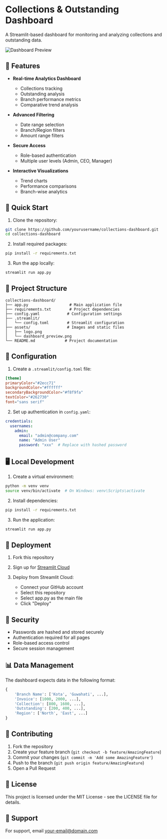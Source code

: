 # Collections & Outstanding Dashboard

A Streamlit-based dashboard for monitoring and analyzing collections and outstanding data.

![Dashboard Preview](assets/dashboard_preview.png)

## 🎯 Features

- **Real-time Analytics Dashboard**
  - Collections tracking
  - Outstanding analysis
  - Branch performance metrics
  - Comparative trend analysis

- **Advanced Filtering**
  - Date range selection
  - Branch/Region filters
  - Amount range filters

- **Secure Access**
  - Role-based authentication
  - Multiple user levels (Admin, CEO, Manager)

- **Interactive Visualizations**
  - Trend charts
  - Performance comparisons
  - Branch-wise analytics

## 🚀 Quick Start

1. Clone the repository:
```bash
git clone https://github.com/yourusername/collections-dashboard.git
cd collections-dashboard
```

2. Install required packages:
```bash
pip install -r requirements.txt
```

3. Run the app locally:
```bash
streamlit run app.py
```

## 📁 Project Structure
```
collections-dashboard/
├── app.py                  # Main application file
├── requirements.txt        # Project dependencies
├── config.yaml            # Configuration settings
├── .streamlit/
│   └── config.toml        # Streamlit configuration
├── assets/                # Images and static files
│   ├── logo.png
│   └── dashboard_preview.png
└── README.md             # Project documentation
```

## 🔧 Configuration

1. Create a `.streamlit/config.toml` file:
```toml
[theme]
primaryColor="#2ecc71"
backgroundColor="#ffffff"
secondaryBackgroundColor="#f8f9fa"
textColor="#262730"
font="sans serif"
```

2. Set up authentication in `config.yaml`:
```yaml
credentials:
  usernames:
    admin:
      email: "admin@company.com"
      name: "Admin User"
      password: "xxx"  # Replace with hashed password
```

## 🖥️ Local Development

1. Create a virtual environment:
```bash
python -m venv venv
source venv/bin/activate  # On Windows: venv\Scripts\activate
```

2. Install dependencies:
```bash
pip install -r requirements.txt
```

3. Run the application:
```bash
streamlit run app.py
```

## 🚀 Deployment

1. Fork this repository

2. Sign up for [Streamlit Cloud](https://streamlit.io/cloud)

3. Deploy from Streamlit Cloud:
   - Connect your GitHub account
   - Select this repository
   - Select app.py as the main file
   - Click "Deploy"

## 🔐 Security

- Passwords are hashed and stored securely
- Authentication required for all pages
- Role-based access control
- Secure session management

## 📊 Data Management

The dashboard expects data in the following format:
```python
{
    'Branch Name': ['Kota', 'Guwahati', ...],
    'Invoice': [1000, 2000, ...],
    'Collection': [800, 1600, ...],
    'Outstanding': [200, 400, ...],
    'Region': ['North', 'East', ...]
}
```

## 🤝 Contributing

1. Fork the repository
2. Create your feature branch (`git checkout -b feature/AmazingFeature`)
3. Commit your changes (`git commit -m 'Add some AmazingFeature'`)
4. Push to the branch (`git push origin feature/AmazingFeature`)
5. Open a Pull Request

## 📝 License

This project is licensed under the MIT License - see the LICENSE file for details.

## 👥 Support

For support, email [your-email@domain.com](mailto:your-email@domain.com)